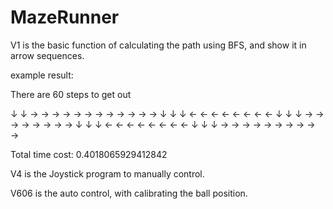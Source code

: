 # MazeRunner

V1 is the basic function of calculating the path using BFS, and show it in arrow sequences.

example result: 

There are 60 steps to get out

↓ ↓ → → → → → → → → → → → → ↓ ↓ ↓ ← ← ← ← ← ← ← ← ↓ ↓ ↓ → → → → → → → → ↓ ↓ ↓ ← ← ← ← ← ← ← ← ↓ ↓ ↓ → → → → → → → → → → 

Total time cost: 0.4018065929412842

V4 is the Joystick program to manually control.

V606 is the auto control, with calibrating the ball position.
